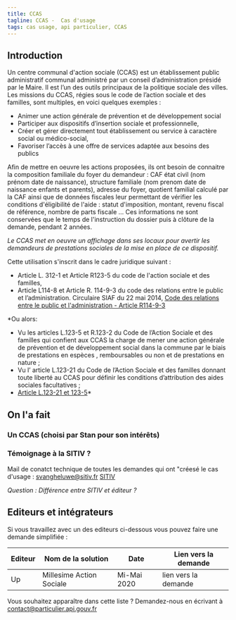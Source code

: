 ```yaml
---
title: CCAS
tagline: CCAS -  Cas d'usage
tags: cas usage, api particulier, CCAS
---
```


## Introduction

Un centre communal d'action sociale (CCAS) est un établissement public administratif communal administré par un conseil d’administration présidé par le Maire. Il est l’un des outils principaux de la politique sociale des villes.
Les missions du CCAS, régies sous le code de l’action sociale et des familles, sont multiples, en voici quelques exemples :

- Animer une action générale de prévention et de développement social
- Participer aux dispositifs d’insertion sociale et professionnelle,
- Créer et gérer directement tout établissement ou service à caractère social ou médico-social,
- Favoriser l’accès à une offre de services adaptée aux besoins des publics

Afin de mettre en oeuvre les actions proposées, ils ont besoin de connaitre la composition familiale du foyer du demandeur : CAF état civil (nom prénom date de naissance), structure familiale (nom prenom date de naissance enfants et parents), adresse du foyer, quotient familial calculé par la CAF ainsi que de données fiscales leur permettant de vérifier les conditions d'éligibilité de l'aide : statut d'imposition, montant, revenu fiscal de référence, nombre de parts fiscale ... Ces informations ne sont conservées que le temps de l'instruction du dossier puis à clôture de la demande, pendant 2 années.

_Le CCAS met en oeuvre un affichage dans ses locaux pour avertir les demandeurs de prestations sociales de la mise en place de ce dispositif._

Cette utilisation s'inscrit dans le cadre juridique suivant :

- Article L. 312-1 et Article R123-5 du code de l'action sociale et des familles,
- Article L114-8 et Article R. 114-9-3 du code des relations entre le public et l’administration.
  Circulaire SIAF du 22 mai 2014, [Code des relations entre le public et l'administration - Article R114-9-3 ](https://www.legifrance.gouv.fr/affichCodeArticle.do;jsessionid=83A5E43D6A6710F0F0FFE705AA476AA5.tplgfr26s_3?cidTexte=LEGITEXT000031366350&idArticle=LEGIARTI000038029900&dateTexte=20190213&categorieLien=id#LEGIARTI000038029900)

\*Ou alors:

- Vu les articles L.123-5 et R.123-2 du Code de l’Action Sociale et des familles qui confient aux CCAS la charge de mener une action générale de prévention et de développement social dans la commune par le biais de prestations en espèces , remboursables ou non et de prestations en nature ;
- Vu l’ article L.123-21 du Code de l’Action Sociale et des familles donnant toute liberté au CCAS pour définir les conditions d’attribution des aides sociales facultatives ;
- [Article L.123-21 et 123-5](https://www.legifrance.gouv.fr/affichCode.do;jsessionid=64226AC0452363F4B1115033C1939F49.tplgfr35s_2?idSectionTA=LEGISCTA000006174329&cidTexte=LEGITEXT000006074069&dateTexte=20200128)\*

## On l'a fait

### Un CCAS (choisi par Stan pour son intérêts)

### Témoignage à la SITIV ?

Mail de conatct technique de toutes les demandes qui ont "créesé le cas d'usage : svangheluwe@sitiv.fr
[SITIV](https://www.sitiv.fr/)

_Question : Différence entre SITIV et éditeur ?_

## Editeurs et intégrateurs

Si vous travaillez avec un des editeurs ci-dessous vous pouvez faire une demande simplifiée :


| Editeur | Nom de la solution       | Date        | Lien vers la demande                              |
| ------- | ------------------------ | ----------- | ------------------------------------------------- |
| Up      | Millesime Action Sociale | Mi-Mai 2020 | <External href="">lien vers la demande</External> |


Vous souhaitez apparaître dans cette liste ? Demandez-nous en écrivant à [contact@particulier.api.gouv.fr](mailto:contact@particulier.api.gouv.fr)
